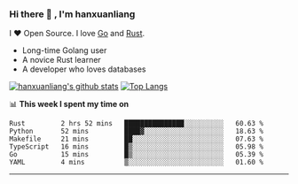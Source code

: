 ### Hi there 👋 , I'm hanxuanliang

<!--
**hanxuanliang/hanxuanliang** is a ✨ _special_ ✨ repository because its `README.md` (this file) appears on your GitHub profile.

Here are some ideas to get you started:

- 🔭 I’m currently working on ...
- 🌱 I’m currently learning ...
- 👯 I’m looking to collaborate on ...
- 🤔 I’m looking for help with ...
- 💬 Ask me about ...
- 📫 How to reach me: ...
- 😄 Pronouns: ...
- ⚡ Fun fact: ...
-->
I ❤ Open Source. I love [Go](https://golang.org) and [Rust](https://www.rust-lang.org/zh-CN/).

* Long-time Golang user
* A novice Rust learner
* A developer who loves databases

[![hanxuanliang's github stats](https://github-readme-stats.vercel.app/api/top-langs/?username=hanxuanliang&hide=html)](https://github.com/anuraghazra/github-readme-stats)
[![Top Langs](https://github-readme-stats.vercel.app/api?username=hanxuanliang&show_icons=true&count_private=true&line_height=40)](https://github.com/anuraghazra/github-readme-stats)

📊 **This week I spent my time on**
<!--START_SECTION:waka-->

```text
Rust         2 hrs 52 mins   ███████████████░░░░░░░░░░   60.63 %
Python       52 mins         ████▓░░░░░░░░░░░░░░░░░░░░   18.63 %
Makefile     21 mins         ██░░░░░░░░░░░░░░░░░░░░░░░   07.63 %
TypeScript   16 mins         █▒░░░░░░░░░░░░░░░░░░░░░░░   05.98 %
Go           15 mins         █▒░░░░░░░░░░░░░░░░░░░░░░░   05.39 %
YAML         4 mins          ▒░░░░░░░░░░░░░░░░░░░░░░░░   01.60 %
```

<!--END_SECTION:waka-->

***
